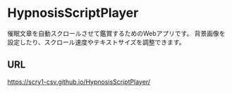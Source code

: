 # HypnosisScriptPlayer
催眠文章を自動スクロールさせて鑑賞するためのWebアプリです。
背景画像を設定したり、スクロール速度やテキストサイズを調整できます。

## URL
https://scry1-csv.github.io/HypnosisScriptPlayer/